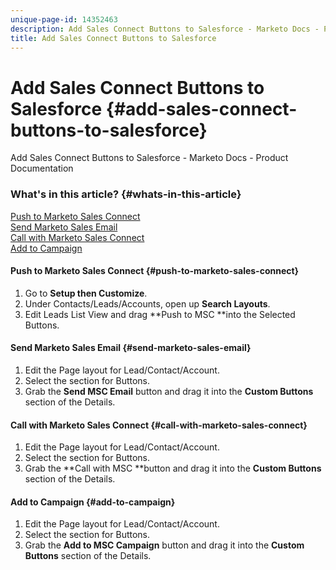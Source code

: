 ```yaml
---
unique-page-id: 14352463
description: Add Sales Connect Buttons to Salesforce - Marketo Docs - Product Documentation
title: Add Sales Connect Buttons to Salesforce
---
```


# Add Sales Connect Buttons to Salesforce {#add-sales-connect-buttons-to-salesforce}

Add Sales Connect Buttons to Salesforce - Marketo Docs - Product Documentation

### What's in this article? {#whats-in-this-article}

[Push to Marketo Sales Connect](#push-to-marketo-sales-connect)  
[Send Marketo Sales Email](#send-marketo-sales-email)  
[Call with Marketo Sales Connect](#call-with-marketo-sales-connect)  
[Add to Campaign](#add-to-campaign)

#### Push to Marketo Sales Connect {#push-to-marketo-sales-connect}

1. Go to **Setup **then** Customize**. 
1. Under Contacts/Leads/Accounts, open up **Search Layouts**. 
1. Edit Leads List View and drag **Push to MSC **into the Selected Buttons.

#### Send Marketo Sales Email {#send-marketo-sales-email}

1. Edit the Page layout for Lead/Contact/Account. 
1. Select the section for Buttons.
1. Grab the **Send MSC Email** button and drag it into the **Custom Buttons** section of the Details.

#### Call with Marketo Sales Connect {#call-with-marketo-sales-connect}

1. Edit the Page layout for Lead/Contact/Account. 
1. Select the section for Buttons. 
1. Grab the **Call with MSC **button and drag it into the **Custom Buttons** section of the Details.

#### Add to Campaign {#add-to-campaign}

1. Edit the Page layout for Lead/Contact/Account. 
1. Select the section for Buttons. 
1. Grab the **Add to MSC Campaign** button and drag it into the **Custom Buttons** section of the Details.

